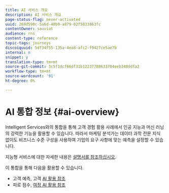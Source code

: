 ```yaml
---
title: AI 서비스 개요
description: AI 서비스 개요
page-status-flag: never-activated
uuid: 269d590c-5a6d-40b9-a879-02f5033863fc
contentOwner: sauviat
audience: rns
content-type: reference
topic-tags: journeys
discoiquuid: 5df34f55-135a-4ea8-afc2-f9427ce5ae7b
internal: n
snippet: y
translation-type: tm+mt
source-git-commit: 3c5f1dcf66df31b12237788633704eeb348ddfa2
workflow-type: tm+mt
source-wordcount: '91'
ht-degree: 0%

---
```



# AI 통합 정보 {#ai-overview}

Intelligent Services와의 통합을 통해 고객 경험 활용 사례에서 인공 지능과 머신 러닝의 강력한 기능을 활용할 수 있습니다. 따라서 마케팅 분석가는 데이터 과학 전문 지식 없이도 비즈니스 수준 구성을 사용하여 기업의 요구 사항에 맞는 예측을 설정할 수 있습니다.

지능형 서비스에 대한 자세한 내용은 [설명서를 참조하십시오](https://docs.adobe.com/content/help/en/experience-platform/intelligent-services/home.html).

이 통합을 통해 다음을 활용할 수 있습니다.

* 고객 예측, 고객 [AI 활용 참조](../ai-services/leveraging-customer-ai.md)
* 피로 점수, [여정 AI 활용 참조](../ai-services/leveraging-fatigue-scores.md)



